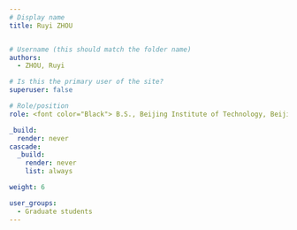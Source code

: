 ```yaml
---
# Display name
title: Ruyi ZHOU


# Username (this should match the folder name)
authors:
  - ZHOU, Ruyi

# Is this the primary user of the site?
superuser: false

# Role/position
role: <font color="Black"> B.S., Beijing Institute of Technology, Beijing, China <br/> E-mail rzhouaw at connect.ust.hk</font>

_build:
  render: never
cascade:
  _build:
    render: never
    list: always

weight: 6

user_groups:
  - Graduate students
---
```


